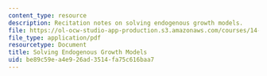 ```yaml
---
content_type: resource
description: Recitation notes on solving endogenous growth models.
file: https://ol-ocw-studio-app-production.s3.amazonaws.com/courses/14-452-economic-growth-fall-2016/be89c59ea4e926ad3514fa75c616baa7_MIT14_452F16_rec4.pdf
file_type: application/pdf
resourcetype: Document
title: Solving Endogenous Growth Models
uid: be89c59e-a4e9-26ad-3514-fa75c616baa7
---
```

